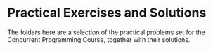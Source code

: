 # Practical Exercises and Solutions

The folders here are a selection of the practical problems 
set for the Concurrent Programming Course, together with
their solutions. 



